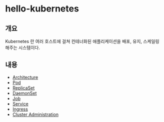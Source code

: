 # hello-kubernetes

## 개요
Kubernetes 란 여러 호스트에 걸쳐 컨테너화된 애플리케이션을 배포, 유지, 스케일링 해주는 시스템이다.

## 내용
* [Architecture]()
* [Pod]()
* [ReplicaSet]()
* [DaemonSet]()
* [Job]()
* [Service]()
* [Ingress](/ingress/README.md)
* [Cluster Administration](/cluster-administration/README.md)